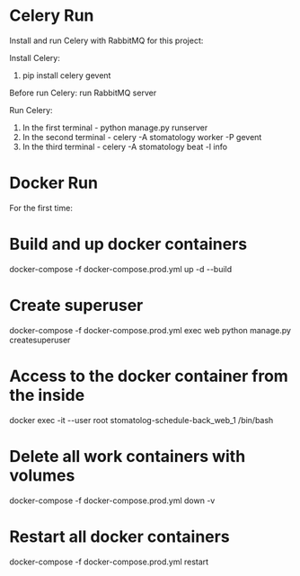 # Celery Run

Install and run Celery with RabbitMQ for this project:

Install Celery:
1. pip install celery gevent 

Before run Celery:
  run RabbitMQ server
  
Run Celery:
1. In the first terminal - python manage.py runserver
2. In the second terminal - celery -A stomatology worker -P gevent
3. In the third terminal - celery -A stomatology beat -l info


# Docker Run

For the first time:
  # Build and up docker containers
  docker-compose -f docker-compose.prod.yml up -d --build

  # Create superuser
  docker-compose -f docker-compose.prod.yml exec web python manage.py createsuperuser

  # Access to the docker container from the inside
  docker exec -it --user root stomatolog-schedule-back_web_1 /bin/bash

  # Delete all work containers with volumes
  docker-compose -f docker-compose.prod.yml down -v

  # Restart all docker containers
  docker-compose -f docker-compose.prod.yml restart

